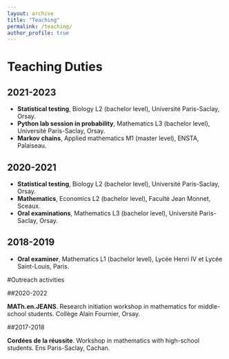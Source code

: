 ```yaml
---
layout: archive
title: "Teaching"
permalink: /teaching/
author_profile: true
---
```


# Teaching Duties

## 2021-2023

* **Statistical testing**, Biology L2 (bachelor level), Université Paris-Saclay, Orsay. 
* **Python lab session in probability**, Mathematics L3 (bachelor level), Université Paris-Saclay, Orsay. 
* **Markov chains**, Applied mathematics M1 (master level), ENSTA, Palaiseau. 

## 2020-2021 
* **Statistical testing**, Biology L2 (bachelor level), Université Paris-Saclay, Orsay. 
* **Mathematics**, Economics L2 (bachelor level), Faculté Jean Monnet, Sceaux.
* **Oral examinations**, Mathematics L3 (bachelor level), Université Paris-Saclay, Orsay.

## 2018-2019 
* **Oral examiner**, Mathematics L1 (bachelor level), Lycée Henri IV et Lycée Saint-Louis, Paris.

#Outreach activities

##2020-2022

**MATh.en.JEANS**. Research initiation workshop in mathematics for middle-school students. Collège Alain Fournier, Orsay.

##2017-2018

**Cordées de la réussite**. Workshop in mathematics with high-school students. Ens Paris-Saclay, Cachan.
